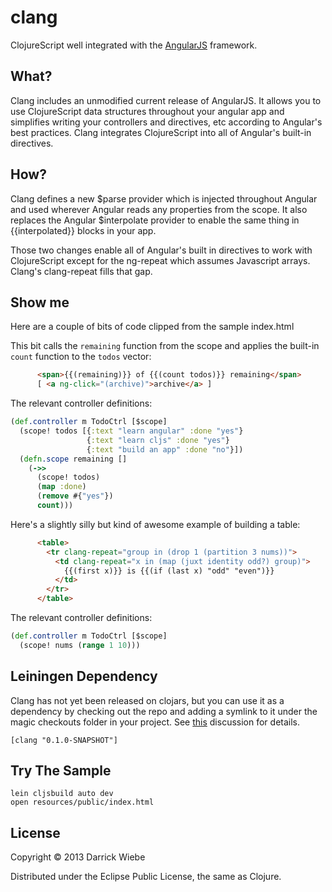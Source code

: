 # clang

ClojureScript well integrated with the [AngularJS](http://angularjs.org/) framework.

## What?

Clang includes an unmodified current release of AngularJS. It allows you
to use ClojureScript data structures throughout your angular app and
simplifies writing your controllers and directives, etc according to
Angular's best practices. Clang integrates ClojureScript into all of
Angular's built-in directives.

## How?

Clang defines a new $parse provider which is injected throughout Angular
and used wherever Angular reads any properties from the scope. It also
replaces the Angular $interpolate provider to enable the same thing in
{{interpolated}} blocks in your app.

Those two changes enable all of Angular's built in directives to work
with ClojureScript except for the ng-repeat which assumes Javascript
arrays. Clang's clang-repeat fills that gap.

## Show me

Here are a couple of bits of code clipped from the sample index.html

This bit calls the `remaining` function from the scope and applies the
built-in `count` function to the `todos` vector:

```html
      <span>{{(remaining)}} of {{(count todos)}} remaining</span>
      [ <a ng-click="(archive)">archive</a> ]
```

The relevant controller definitions:

```clojure
(def.controller m TodoCtrl [$scope]
  (scope! todos [{:text "learn angular" :done "yes"}
                 {:text "learn cljs" :done "yes"}
                 {:text "build an app" :done "no"}])
  (defn.scope remaining []
    (->>
      (scope! todos)
      (map :done)
      (remove #{"yes"})
      count)))
```

Here's a slightly silly but kind of awesome example of building a table:

```html
      <table>
        <tr clang-repeat="group in (drop 1 (partition 3 nums))">
          <td clang-repeat="x in (map (juxt identity odd?) group)">
            {{(first x)}} is {{(if (last x) "odd" "even")}}
          </td>
        </tr>
      </table>
```

The relevant controller definitions:

```clojure
(def.controller m TodoCtrl [$scope]
  (scope! nums (range 1 10)))
```

## Leiningen Dependency

Clang has not yet been released on clojars, but you can use it as a
dependency by checking out the repo and adding a symlink to it under the
magic checkouts folder in your project. See
[this](http://stackoverflow.com/questions/8335709/how-can-i-set-up-leiningen-to-work-with-multiple-projects)
discussion for details.

```
[clang "0.1.0-SNAPSHOT"]
```

## Try The Sample

```
lein cljsbuild auto dev
open resources/public/index.html
```

## License

Copyright © 2013 Darrick Wiebe

Distributed under the Eclipse Public License, the same as Clojure.
